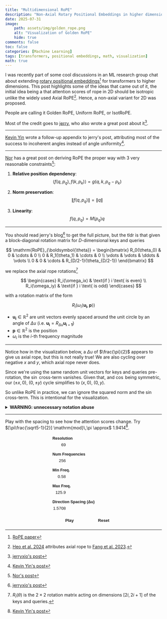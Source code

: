 ```yaml
---
title: "Multidimensional RoPE"
description: "Non-Axial Rotary Positional Embeddings in higher dimensions."
date: 2025-07-31
image: 
    path: assets/img/golden_rope.png
    alt: "Visualization of Golden RoPE"
    hide: true
comments: false
toc: false
categories: [Machine Learning]
tags: [transformers, positional embeddings, math, visualization]
math: true
---
```


I was recently part of some cool discussions in an ML research group chat about extending [rotary positional embeddings](https://arxiv.org/abs/2104.09864)[^rope-paper] for transformers to higher dimensions. This post highlights some of the ideas that came out of it, the initial idea being a that attention scores of rope in 2D should be isotropic unlike the widely used Axial RoPE[^axial-rope]. Hence, a non-axial variant for 2D was proposed.

People are calling it Golden RoPE, Uniform RoPE, or IsotRoPE. 

Most of the credit goes to [jerry](https://jerryxio.ng/), who also wrote a great post about it[^jerrys-post].

---

[Kevin Yin](https://my-astro-app.kyinmath-cf.workers.dev/) wrote a follow-up appendix to jerry's post, attributing most of the success to incoherent angles instead of angle uniformity[^kevins-post].

---

[Nor](https://nor-blog.pages.dev/) has a great post on deriving RoPE the proper way with 3 very reasonable constraints[^nor-post]:

1.  **Relative position dependency**:
    $$ \langle f(q, p_q), f(k, p_k) \rangle = g(q, k, p_q - p_k) $$

2.  **Norm preservation**:
    $$ \|f(q, p_q)\| = \|q\| $$

3.  **Linearity**:
    $$ f(q, p_q) = M(p_q)q $$

---

You should read jerry's blog[^jerrys-post] to get the full picture, but the tldr is that given a block-diagonal rotation matrix for $D$-dimensional keys and queries

$$
\mathrm{RoPE}_{\boldsymbol{\theta}} =
\begin{bmatrix}
R_0(\theta_0) & 0 & \cdots & 0 \\
0 & R_1(\theta_1) & \cdots & 0 \\
\vdots & \vdots & \ddots & \vdots \\
0 & 0 & \cdots & R_{D/2-1}(\theta_{D/2-1})
\end{bmatrix}
$$

we replace the axial rope rotations[^rotation-matrix]


$$
\begin{cases}
R_i(\omega_ix) & \text{if } i \text{ is even} \\
R_i(\omega_iy) & \text{if } i \text{ is odd}
\end{cases}
$$


with a rotation matrix of the form

$$R_i(\omega_i\langle \boldsymbol{u_i}, \boldsymbol{p}\rangle)$$

- $\boldsymbol{u_i} \in \mathbb{R}^2$ are unit vectors evenly spaced around the unit circle by an angle of $\Delta u$ (i.e. $\boldsymbol{u_i} = R_{\Delta u}\boldsymbol{u_{i-1}}$)
- $\boldsymbol{p} \in \mathbb{R}^2$ is the position
- $\omega_i$ is the $i$-th frequency magnitude

<!-- <div class="aside"> -->
---

Notice how in the visualization below, a $\Delta u$ of $\frac{\pi}{2}$ appears to give us axial rope, but this is not really true! We are also cycling over negative $x$ and $y$, which axial rope never does.

Since we're using the same random unit vectors for keys and queries pre-rotation, the $\sin$ cross-term vanishes. Given that, and $\cos$ being symmetric, our $(\pm x,0),\;(0,\pm y)$ cycle simplifies to $(x,0),\;(0,y)$.


So unlike RoPE in practice, we can ignore the squared norm and the $\sin$ cross-term. This is intentional for the visualization.


<details>
<summary><b>WARNING: unnecessary notation abuse</b></summary>

i.e. if we look at just a single pair of $q :=\boldsymbol{Q}_{xy}$ and $k :=\boldsymbol{K}_{xy}$, we get:

$$
\begin{aligned}

q = k \implies
% \mathrm{score}(q, k) &= 
\langle R(\theta_q)q,\ R(\theta_k)k \rangle
&= \langle R(\theta_q)q,\ R(\theta_q + \Delta\theta)q \rangle \\[4px]
&= q^\top R(\Delta\theta)\,q \\[4px]
% \qquad(\Delta\theta:=\theta_q-\theta_k)\\[4px]
&= \|q\|^2 \cos(\Delta\theta) + 
\underbrace{(q_x q_y - q_y q_x)}_{\text{vanishes}}\sin(\Delta\theta) \\[4px]
% (q_x q_y - q_y q_x)\sin(\Delta\theta) \\[4px]
&= \|q\|^2 \cos(\Delta\theta) \qquad \text{since $q$ is a unit vector} \\[4px]
&= \cos(\Delta\theta) = \cos(-\Delta\theta) \\[4px]
\end{aligned}

$$

</details>

<!-- </div> -->

---

Play with the spacing to see how the attention scores change. Try $[\pi\frac{\sqrt5-1}{2}] \mathrm{mod}\,\pi \approx$ 1.9414[^kevins-post].


[^jerrys-post]: [jerryxio's post](https://jerryxio.ng/posts/nd-rope/)
[^kevins-post]: [Kevin Yin's post](https://my-astro-app.kyinmath-cf.workers.dev/blog/rope/)
[^nor-post]: [Nor's post](https://nor-blog.pages.dev/posts/2025-07-28-deriving-rope/)
[^rope-paper]: [RoPE paper](https://arxiv.org/abs/2104.09864)
[^axial-rope]: [Heo et al. 2024](https://arxiv.org/abs/2403.13298) attributes axial rope to [Fang et al. 2023](https://arxiv.org/abs/2303.11331).
[^rotation-matrix]: $R_i(\theta)$ is the $2\times2$ rotation matrix acting on dimensions $[2i, 2i+1]$ of the keys and queries.


<script src="https://d3js.org/d3.v7.min.js"></script>

<style>
  .rope-container {
    display: flex;
    justify-content: center;
    align-items: flex-start;
    margin-top: 20px;
    gap: 20px;
  }
  .controls-panel {
    display: flex;
    flex-direction: column;
    gap: 15px;
    width: 220px;
    text-align: left;
    font-family: sans-serif;
  }
  .control-group {
    display: flex;
    flex-direction: column;
  }
  .control-group label {
    margin-bottom: 5px;
    font-weight: bold;
    font-size: 0.9em;
    color: var(--text-color);
  }
  .input-slider-group {
    display: flex;
    align-items: center;
    gap: 10px;
  }
  .input-slider-group input[type="number"] {
    width: 60px;
    text-align: right;
    background-color: var(--main-bg-color);
    color: var(--text-color);
    border: 1px solid var(--border-color);
    border-radius: 5px;
  }
  /* Custom Range Slider Styles */
    input[type="range"] {
        -webkit-appearance: none;
        appearance: none;
        width: 100%;
        height: 4px;
        background: var(--button-bg);
        border-radius: 5px;
        outline: none;
    }

    input[type="range"]::-webkit-slider-thumb {
        -webkit-appearance: none;
        appearance: none;
        width: 16px;
        height: 16px;
        background: var(--text-color);
        cursor: pointer;
        border-radius: 50%;
    }

    input[type="range"]::-moz-range-thumb {
        width: 16px;
        height: 16px;
        background: var(--text-color);
        cursor: pointer;
        border-radius: 50%;
        border: none;
    }
  #tooltip {
    position: fixed; /* Use fixed positioning */
    display: none;
    background: rgba(0, 0, 0, 0.4);
    color: white;
    padding: 5px 10px;
    border-radius: 5px;
    font-family: sans-serif;
    pointer-events: none;
  }
  #animate-phi-button, #reset-button {
      width: 100%;
      padding: 8px;
      font-weight: bold;
      background-color: var(--button-bg);
      border: 1px solid var(--button-border-color);
      color: var(--button-text-color);
      border-radius: 5px;
      cursor: pointer;
  }
  .button-group {
      display: flex;
  }
  .button-group button {
      flex-grow: 1;
  }
  .button-group button:hover {
      background-color: var(--button-hover-bg);
  }
  .button-group button:first-child {
      border-top-right-radius: 0;
      border-bottom-right-radius: 0;
      border-right: 0.5px solid var(--button-border-color);
  }
  .button-group button:last-child {
      border-top-left-radius: 0;
      border-bottom-left-radius: 0;
      border-left: 0.5px solid var(--button-border-color);
  }
</style>

<div class="rope-container">
  <canvas id="rope-canvas" width="400" height="400" style="border:1px solid var(--border-color); border-radius: 5px; background-color: white; image-rendering: pixelated;"></canvas>
  <div class="controls-panel">
    <div class="control-group">
      <label for="res-input">Resolution</label>
      <div class="input-slider-group">
        <input type="number" id="res-input" min="9" max="101" value="69" step="2">
        <input type="range" id="res-slider" min="9" max="101" value="69" step="2">
      </div>
    </div>
    <div class="control-group">
      <label for="n-freqs-input">Num Frequencies</label>
      <div class="input-slider-group">
        <input type="number" id="n-freqs-input" min="1" max="256" value="256" step="1">
        <input type="range" id="n-freqs-slider" min="1" max="256" value="256" step="1">
      </div>
    </div>
    <div class="control-group">
      <label for="min-freq-input">Min Freq.</label>
      <div class="input-slider-group">
        <input type="number" id="min-freq-input" min="0.01" max="50" value="0.58" step="0.01">
        <input type="range" id="min-freq-slider" min="0" max="100" value="0">
      </div>
    </div>
    <div class="control-group">
      <label for="max-freq-input">Max Freq.</label>
      <div class="input-slider-group">
        <input type="number" id="max-freq-input" min="1" max="1000" value="125.9" step="0.1">
        <input type="range" id="max-freq-slider" min="0" max="100" value="0">
      </div>
    </div>
    <div class="control-group">
        <label for="phi-spacing-input">Direction Spacing (Δu)</label>
        <div class="input-slider-group">
            <input type="number" id="phi-spacing-input" min="0" max="3.1415" value="1.5708" step="0.0001">
            <input type="range" id="phi-spacing-slider" min="0" max="31415" value="15708">
        </div>
    </div>
    <div class="control-group" style="display: none;">
      <label for="center-x-input">Center X</label>
      <div class="input-slider-group">
        <input type="number" id="center-x-input" value="0" step="1">
        <input type="range" id="center-x-slider" value="0" step="1">
      </div>
    </div>
    <div class="control-group" style="display: none;">
      <label for="center-y-input">Center Y</label>
      <div class="input-slider-group">
        <input type="number" id="center-y-input" value="0" step="1">
        <input type="range" id="center-y-slider" value="0" step="1">
      </div>
    </div>
    <div class="control-group">
        <div class="button-group">
            <button id="animate-phi-button">Play</button>
            <button id="reset-button">Reset</button>
        </div>
    </div>
    <div id="speed-control-group" class="control-group" style="display: none;">
        <label for="speed-slider">Animation Speed</label>
        <div class="input-slider-group">
            <input type="range" id="speed-slider" min="1" max="100" value="6">
        </div>
    </div>
  </div>
  <div id="tooltip"></div>
</div>

<script>
document.addEventListener('DOMContentLoaded', function () {
    const resSlider = document.getElementById('res-slider');
    const nFreqsSlider = document.getElementById('n-freqs-slider');
    const minFreqSlider = document.getElementById('min-freq-slider');
    const maxFreqSlider = document.getElementById('max-freq-slider');
    const phiSpacingSlider = document.getElementById('phi-spacing-slider');
    const animatePhiButton = document.getElementById('animate-phi-button');
    const resetButton = document.getElementById('reset-button');
    const speedSlider = document.getElementById('speed-slider');
    const speedControlGroup = document.getElementById('speed-control-group');
    const centerXSlider = document.getElementById('center-x-slider');
    const centerYSlider = document.getElementById('center-y-slider');

    const resInput = document.getElementById('res-input');
    const nFreqsInput = document.getElementById('n-freqs-input');
    const minFreqInput = document.getElementById('min-freq-input');
    const maxFreqInput = document.getElementById('max-freq-input');
    const phiSpacingInput = document.getElementById('phi-spacing-input');
    const centerXInput = document.getElementById('center-x-input');
    const centerYInput = document.getElementById('center-y-input');
    
    const ropeCanvas = document.getElementById('rope-canvas');
    const ropeCtx = ropeCanvas.getContext('2d');
    ropeCtx.imageSmoothingEnabled = false;
    
    const min_log_min = Math.log10(0.01);
    const min_log_max = Math.log10(50);
    const max_log_min = Math.log10(1);
    const max_log_max = Math.log10(1000);
    
    const color = d3.scaleSequential(d3.interpolateCubehelixDefault).domain([-1, 1]);
    let currentData = null;
    let currentRes = 0;
    let animationFrameId = null;

    function updateCenterSliders() {
        const res = parseInt(resInput.value, 10);
        const halfRes = Math.floor(res / 2);

        centerXSlider.min = -halfRes;
        centerXSlider.max = halfRes;
        centerXInput.min = -halfRes;
        centerXInput.max = halfRes;

        centerYSlider.min = -halfRes;
        centerYSlider.max = halfRes;
        centerYInput.min = -halfRes;
        centerYInput.max = halfRes;
        
        const currentX = parseInt(centerXInput.value, 10);
        const currentY = parseInt(centerYInput.value, 10);

        centerXInput.value = Math.max(-halfRes, Math.min(halfRes, currentX));
        centerYInput.value = Math.max(-halfRes, Math.min(halfRes, currentY));
        centerXSlider.value = centerXInput.value;
        centerYSlider.value = centerYInput.value;
    }

    function linspace(a, b, n) {
        if (n < 2) return n === 1 ? [a] : [];
        const arr = new Array(n);
        const step = (b - a) / (n - 1);
        for (let i = 0; i < n; i++) arr[i] = a + i * step;
        return arr;
    }

    function computeAlignment(N, minFreq, maxFreq, nFreqs, phiSpacing, refX, refY) {
        const hh = linspace(-1, 1, N);
        const ww = linspace(-1, 1, N);
        
        const refX_norm = ww[refX + Math.floor(N/2)];
        const refY_norm = hh[refY + Math.floor(N/2)];
        
        const B = 8;

        const freqs = new Float64Array(nFreqs * 2);
        for (let f = 0; f < nFreqs; f++) {
            const phi = f * phiSpacing;
            const dx = Math.cos(phi);
            const dy = Math.sin(phi);
            const scale = minFreq * Math.pow(maxFreq / minFreq, nFreqs === 1 ? 0 : f / (nFreqs - 1));
            freqs[2 * f] = dx * scale;
            freqs[2 * f + 1] = dy * scale;
        }

        const align = new Float64Array(N * N);
        for (let i = 0; i < N; i++) {
            const posY = hh[i];
            for (let j = 0; j < N; j++) {
                const posX = ww[j];
                let sum = 0;

                for (let f = 0; f < nFreqs; f++) {
                    const fx = freqs[2 * f];
                    const fy = freqs[2 * f + 1];
                    const theta_pos = fx * posX + fy * posY;
                    const theta_ref = fx * refX_norm + fy * refY_norm;
                    const delta_theta = theta_pos - theta_ref;
                    const c = Math.cos(delta_theta);

                    for (let b = 0; b < B; b++) {
                        sum += c;
                    }
                }
                align[i * N + j] = Math.max(0, sum / (B * nFreqs));
            }
        }
        return align;
    }

    function drawRope() {
        let res = parseInt(resInput.value, 10);
        const nFreqs = parseInt(nFreqsInput.value, 10);
        const min_freq = parseFloat(minFreqInput.value);
        const max_freq = parseFloat(maxFreqInput.value);
        const phi_spacing = parseFloat(phiSpacingInput.value);
        const centerX = parseInt(centerXInput.value, 10);
        const centerY = parseInt(centerYInput.value, 10);
        
        currentRes = res;
        currentData = computeAlignment(res, min_freq, max_freq, nFreqs, phi_spacing, centerX, centerY);

        const img = ropeCtx.createImageData(res, res);
        for (let i = 0; i < currentData.length; i++) {
            const c = d3.rgb(color(currentData[i]));
            img.data[i * 4] = c.r;
            img.data[i * 4 + 1] = c.g;
            img.data[i * 4 + 2] = c.b;
            img.data[i * 4 + 3] = 255;
        }
        
        const tempCanvas = document.createElement('canvas');
        tempCanvas.width = res;
        tempCanvas.height = res;
        tempCanvas.getContext('2d').putImageData(img, 0, 0);

        ropeCtx.clearRect(0, 0, ropeCanvas.width, ropeCanvas.height);
        ropeCtx.drawImage(tempCanvas, 0, 0, ropeCanvas.width, ropeCanvas.height);
    }

    function updateFromSliders() {
        resInput.value = resSlider.value;
        if (parseInt(resInput.value, 10) !== currentRes) {
            updateCenterSliders();
        }
        nFreqsInput.value = nFreqsSlider.value;
        minFreqInput.value = Math.pow(10, min_log_min + (minFreqSlider.value/100) * (min_log_max - min_log_min)).toFixed(2);
        maxFreqInput.value = Math.pow(10, max_log_min + (maxFreqSlider.value/100) * (max_log_max - max_log_min)).toFixed(1);
        phiSpacingInput.value = (phiSpacingSlider.value / 10000).toFixed(4);
        centerXInput.value = centerXSlider.value;
        centerYInput.value = centerYSlider.value;
        drawRope();
    }
    
    function updateFromInputs(){
        resSlider.value = resInput.value;
        if (parseInt(resInput.value, 10) !== currentRes) {
            updateCenterSliders();
        }
        nFreqsSlider.value = nFreqsInput.value;
        minFreqSlider.value = 100 * (Math.log10(minFreqInput.value) - min_log_min) / (min_log_max - min_log_min);
        maxFreqSlider.value = 100 * (Math.log10(maxFreqInput.value) - max_log_min) / (max_log_max - max_log_min);
        phiSpacingSlider.value = phiSpacingInput.value * 10000;
        centerXSlider.value = centerXInput.value;
        centerYSlider.value = centerYInput.value;
        drawRope();
    }
    
    function setInitialValues() {
        resInput.value = 69;
        nFreqsInput.value = 256;
        minFreqInput.value = 0.58;
        maxFreqInput.value = 125.9;
        phiSpacingInput.value = 1.5708;
        centerXInput.value = 0;
        centerYInput.value = 0;
        updateCenterSliders();
        updateFromInputs();
    }
    
    function animatePhi() {
        let currentValue = parseInt(phiSpacingSlider.value, 10);
        currentValue += parseInt(speedSlider.value, 10);
        if (currentValue > parseInt(phiSpacingSlider.max, 10)) {
            currentValue = 0;
        }
        phiSpacingSlider.value = currentValue;
        updateFromSliders();
        animationFrameId = requestAnimationFrame(animatePhi);
    }

    animatePhiButton.addEventListener('click', () => {
        if (animationFrameId) {
            cancelAnimationFrame(animationFrameId);
            animationFrameId = null;
            animatePhiButton.textContent = 'Play';
            speedControlGroup.style.display = 'none';
        } else {
            animatePhi();
            animatePhiButton.textContent = 'Cancel';
            speedControlGroup.style.display = 'block';
        }
    });

    resetButton.addEventListener('click', setInitialValues);

    [resSlider, nFreqsSlider, minFreqSlider, maxFreqSlider, phiSpacingSlider, centerXSlider, centerYSlider].forEach(s => s.addEventListener('input', updateFromSliders));
    [resInput, nFreqsInput, minFreqInput, maxFreqInput, phiSpacingInput, centerXInput, centerYInput].forEach(i => i.addEventListener('change', updateFromInputs));
    
    const tooltip = d3.select("#tooltip");
    ropeCanvas.addEventListener("mousemove", (e) => {
        if (!currentData) return;
        const rect = ropeCanvas.getBoundingClientRect();
        const x = Math.floor((e.clientX - rect.left) * (currentRes / rect.width));
        const y = Math.floor((e.clientY - rect.top) * (currentRes / rect.height));
        if (x < 0 || x >= currentRes || y < 0 || y >= currentRes) {
            tooltip.style("display", "none");
            return;
        }
        const v = currentData[y * currentRes + x];
        tooltip
            .style("left", `${e.clientX + 10}px`)
            .style("top", `${e.clientY + 10}px`)
            .style("display", "block")
            .text(`(${x - Math.floor(currentRes/2)}, ${y - Math.floor(currentRes/2)}): ${v.toFixed(4)}`);
    });
    ropeCanvas.addEventListener("mouseleave", () => tooltip.style("display", "none"));

    setInitialValues();
});
</script>
